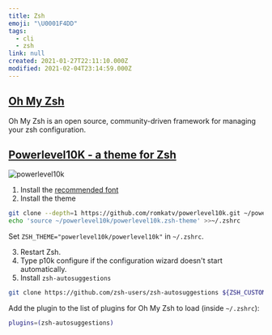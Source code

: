 ```yaml
---
title: Zsh
emoji: "\U0001F4DD"
tags:
  - cli
  - zsh
link: null
created: 2021-01-27T22:11:10.000Z
modified: 2021-02-04T23:14:59.000Z
---
```


## [Oh My Zsh ](https://github.com/ohmyzsh/ohmyzsh)

Oh My Zsh is an open source, community-driven framework for managing your zsh configuration.

## [Powerlevel10K - a theme for Zsh](https://github.com/romkatv/powerlevel10k)

![powerlevel10k](https://raw.githubusercontent.com/romkatv/powerlevel10k-media/master/prompt-styles-high-contrast.png)

1. Install the [recommended font](https://github.com/romkatv/powerlevel10k#meslo-nerd-font-patched-for-powerlevel10k)
2. Install the theme

```zsh
git clone --depth=1 https://github.com/romkatv/powerlevel10k.git ~/powerlevel10k
echo 'source ~/powerlevel10k/powerlevel10k.zsh-theme' >>~/.zshrc
```

Set `ZSH_THEME="powerlevel10k/powerlevel10k"` in `~/.zshrc`.

3. Restart Zsh.
4. Type p10k configure if the configuration wizard doesn't start automatically.
5. Install `zsh-autosuggestions`

```sh
git clone https://github.com/zsh-users/zsh-autosuggestions ${ZSH_CUSTOM:-~/.oh-my-zsh/custom}/plugins/zsh-autosuggestions
```

Add the plugin to the list of plugins for Oh My Zsh to load (inside `~/.zshrc`):

```sh
plugins=(zsh-autosuggestions)
```
